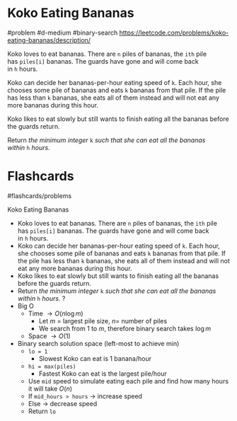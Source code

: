 # Koko Eating Bananas
#problem #d-medium #binary-search 
https://leetcode.com/problems/koko-eating-bananas/description/

Koko loves to eat bananas. There are `n` piles of bananas, the `ith` pile has `piles[i]` bananas. The guards have gone and will come back in `h` hours.

Koko can decide her bananas-per-hour eating speed of `k`. Each hour, she chooses some pile of bananas and eats `k` bananas from that pile. If the pile has less than `k` bananas, she eats all of them instead and will not eat any more bananas during this hour.

Koko likes to eat slowly but still wants to finish eating all the bananas before the guards return.

Return _the minimum integer_ `k` _such that she can eat all the bananas within_ `h` _hours_.
# Flashcards
#flashcards/problems 

Koko Eating Bananas
- Koko loves to eat bananas. There are `n` piles of bananas, the `ith` pile has `piles[i]` bananas. The guards have gone and will come back in `h` hours.
- Koko can decide her bananas-per-hour eating speed of `k`. Each hour, she chooses some pile of bananas and eats `k` bananas from that pile. If the pile has less than `k` bananas, she eats all of them instead and will not eat any more bananas during this hour.
- Koko likes to eat slowly but still wants to finish eating all the bananas before the guards return.
- Return _the minimum integer_ `k` _such that she can eat all the bananas within_ `h` _hours_.
?
- Big O
	- Time $\to O(n \log m)$
		- Let $m$ = largest pile size, $n =$ number of piles
		- We search from 1 to $m$, therefore binary search takes $\log m$
	- Space $\to O(1)$
- Binary search solution space (left-most to achieve min)
	- `lo = 1`
		- Slowest Koko can eat is 1 banana/hour
	- `hi = max(piles)`
		- Fastest Koko can eat is the largest pile/hour
	- Use `mid` speed to simulate eating each pile and find how many hours it will take $O(n)$
	- If `mid_hours > hours` $\to$ increase speed
	- Else $\to$ decrease speed
	- Return `lo`
<!--SR:!2025-01-29,7,250-->
